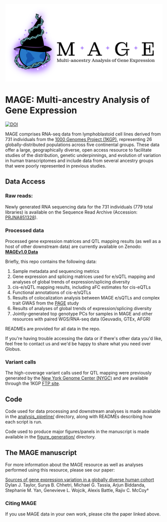 <picture>
  <source media="(prefers-color-scheme: dark)" srcset="https://raw.githubusercontent.com/mccoy-lab/MAGE/main/images/MAGE_logo.large_no_bg_white_letters_w_outline.png">
  <source media="(prefers-color-scheme: light)" srcset="https://raw.githubusercontent.com/mccoy-lab/MAGE/main/images/MAGE_logo.large_no_bg_black_letters_w_outline.png">
  <img alt="MAGE logo" src="https://raw.githubusercontent.com/mccoy-lab/MAGE/main/images/MAGE_logo.large_white_bg_black_letters.png">
</picture>

# MAGE: Multi-ancestry Analysis of Gene Expression

[![DOI](https://zenodo.org/badge/451943672.svg)](https://zenodo.org/doi/10.5281/zenodo.10072080)

MAGE comprises RNA-seq data from lymphoblastoid cell lines derived from 731 individuals from the [1000 Genomes Project (1KGP)](https://doi.org/10.1038/nature15393), representing 26 globally-distributed populations across five continental groups. These data offer a large, geographically diverse, open access resource to facilitate studies of the distribution, genetic underpinnings, and evolution of variation in human transcriptomes and include data from several ancestry groups that were poorly represented in previous studies.


## Data Access

### Raw reads:
Newly generated RNA sequencing data for the 731 individuals (779 total libraries) is available on the Sequence Read Archive (Accession: [PRJNA851328](https://www.ncbi.nlm.nih.gov/bioproject/PRJNA851328)).

### Processed data
Processed gene expression matrices and QTL mapping results (as well as a host of other downstream data) are currently available on Zenodo: **[MAGEv1.0 Data](https://zenodo.org/doi/10.5281/zenodo.10535719)**

Briefly, this repo contains the following data:
1. Sample metadata and sequencing metrics
2. Gene expression and splicing matrices used for e/sQTL mapping and analyses of global trends of expression/splicing diversity
3. cis-e/sQTL mapping results, including aFC estimates for cis-eQTLs
4. Functional annotations of cis-e/sQTLs
5. Results of colocalization analysis between MAGE e/sQTLs and complex trait GWAS from the [PAGE](https://doi.org/10.1038/s41586-019-1310-4) study
6. Results of analyses of global trends of expression/splicing diversity
7. Jointly-generated top genotype PCs for samples in MAGE and other resources with paired WGS/RNA-seq data (Geuvadis, GTEx, AFGR)

READMEs are provided for all data in the repo.

If you're having trouble accessing the data or if there's other data you'd like, feel free to contact us and we'd be happy to share what you need over Globus.

### Variant calls

The high-coverage variant calls used for QTL mapping were previously generated by the [New York Genome Center (NYGC)](https://doi.org/10.1016/j.cell.2022.08.004) and are available through the 1KGP [FTP site](http://ftp.1000genomes.ebi.ac.uk/vol1/ftp/data_collections/1000G_2504_high_coverage/working/20201028_3202_phased/).


## Code

Code used for data processing and downstream analyses is made available in the [analysis_pipeline/](analysis_pipeline/) directory, along with READMEs describing how each script is run.

Code used to produce major figures/panels in the manuscript is made available in the [figure_generation/](figure_generation/) directory.


## The MAGE manuscript

For more information about the MAGE resource as well as analyses performed using this resource, please see our paper:

[Sources of gene expression variation in a globally diverse human cohort](https://www.biorxiv.org/content/10.1101/2023.11.04.565639)
Dylan J. Taylor, Surya B. Chhetri, Michael G. Tassia, Arjun Biddanda, Stephanie M. Yan, Genevieve L. Wojcik, Alexis Battle, Rajiv C. McCoy†

### Citing MAGE

If you use MAGE data in your own work, please cite the paper linked above.
